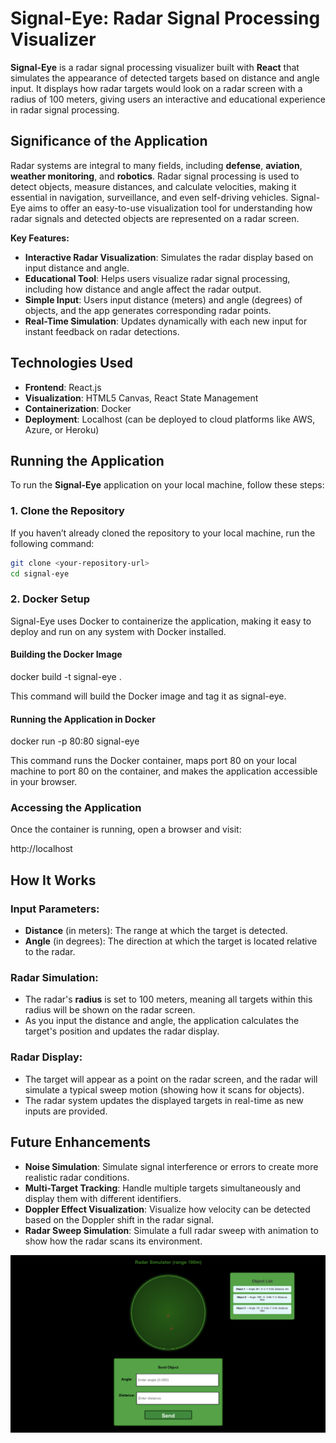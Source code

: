 # Signal-Eye: Radar Signal Processing Visualizer

**Signal-Eye** is a radar signal processing visualizer built with **React** that simulates the appearance of detected targets based on distance and angle input. It displays how radar targets would look on a radar screen with a radius of 100 meters, giving users an interactive and educational experience in radar signal processing.

## Significance of the Application

Radar systems are integral to many fields, including **defense**, **aviation**, **weather monitoring**, and **robotics**. Radar signal processing is used to detect objects, measure distances, and calculate velocities, making it essential in navigation, surveillance, and even self-driving vehicles. Signal-Eye aims to offer an easy-to-use visualization tool for understanding how radar signals and detected objects are represented on a radar screen.

**Key Features:**

- **Interactive Radar Visualization**: Simulates the radar display based on input distance and angle.
- **Educational Tool**: Helps users visualize radar signal processing, including how distance and angle affect the radar output.
- **Simple Input**: Users input distance (meters) and angle (degrees) of objects, and the app generates corresponding radar points.
- **Real-Time Simulation**: Updates dynamically with each new input for instant feedback on radar detections.

## Technologies Used

- **Frontend**: React.js
- **Visualization**: HTML5 Canvas, React State Management
- **Containerization**: Docker
- **Deployment**: Localhost (can be deployed to cloud platforms like AWS, Azure, or Heroku)

## Running the Application

To run the **Signal-Eye** application on your local machine, follow these steps:

### 1. Clone the Repository

If you haven’t already cloned the repository to your local machine, run the following command:

```bash
git clone <your-repository-url>
cd signal-eye
```

### 2. Docker Setup

Signal-Eye uses Docker to containerize the application, making it easy to deploy and run on any system with Docker installed.

#### Building the Docker Image

docker build -t signal-eye .

This command will build the Docker image and tag it as signal-eye.

#### Running the Application in Docker

docker run -p 80:80 signal-eye

This command runs the Docker container, maps port 80 on your local machine to port 80 on the container, and makes the application accessible in your browser.

### Accessing the Application

Once the container is running, open a browser and visit:

http://localhost

## How It Works

### Input Parameters:

- **Distance** (in meters): The range at which the target is detected.
- **Angle** (in degrees): The direction at which the target is located relative to the radar.

### Radar Simulation:

- The radar's **radius** is set to 100 meters, meaning all targets within this radius will be shown on the radar screen.
- As you input the distance and angle, the application calculates the target's position and updates the radar display.

### Radar Display:

- The target will appear as a point on the radar screen, and the radar will simulate a typical sweep motion (showing how it scans for objects).
- The radar system updates the displayed targets in real-time as new inputs are provided.

## Future Enhancements

- **Noise Simulation**: Simulate signal interference or errors to create more realistic radar conditions.
- **Multi-Target Tracking**: Handle multiple targets simultaneously and display them with different identifiers.
- **Doppler Effect Visualization**: Visualize how velocity can be detected based on the Doppler shift in the radar signal.
- **Radar Sweep Simulation**: Simulate a full radar sweep with animation to show how the radar scans its environment.

![alt text](image.png)
